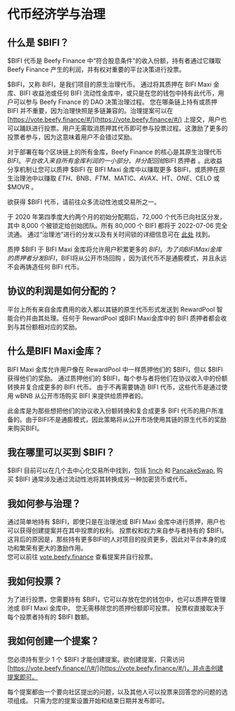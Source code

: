 # 代币经济学与治理

## **什么是 $BIFI？**

$BIFI 代币是 Beefy Finance 中“符合股息条件”的收入份额，持有者通过它赚取 Beefy Finance 产生的利润，并有权对重要的平台决策进行投票。

$BIFI，又称 BIFI，是我们项目的原生治理代币。 通过将其质押在 BIFI Maxi 金库、BIFI 收益池或任何 BIFI 流动性金库中，或只是在您的钱包中持有此代币，用户可以参与 Beefy Finance 的 DAO 决策治理过程。 您在哪条链上持有或质押 BIFI 并不重要，因为治理快照是多链兼容的。治理提案可以在 [https://vote.beefy.finance/#/](https://vote.beefy.finance/#/) 上提交，用户也可以踊跃进行投票。用户无需取消质押其代币即可参与投票过程。这激励了更多的投票者参与，因为这意味着用户不会错过奖励。

对于部署在每个区块链上的所有金库，Beefy Finance 的核心是其原生治理代币 $BIFI。平台收入来自所有金库利润的一小部分，并分配回给$BIFI 质押者 。此收益分享机制让您可以质押 $BIFI 在 BIFI Maxi 金库中以赚取更多 $BIFI，或质押在原生治理池中以赚取 $ETH、$BNB、$FTM、$MATIC、$AVAX、$HT、$ONE、$CELO 或 $MOVR 。

欲获得 $BIFI 代币，请前往众多流动性池或交易所之一。

于 2020 年第四季度大约两个月的初始分配期后，72,000 个代币已向社区分发，其中 8,000 个被锁定给创始团队。所有 80,000 个 BIFI 都将于 2022-07-06 完全流通。 通过“治理池”进行的分发以及有关时间锁的详细信息可在 [此处](https://github.com/beefyfinance/beefy-gov) 找到。

质押 $BIFI 于 BIFI Maxi 金库将允许用户积累更多的 $BIFI。 为了向 BIFI Maxi 金库的质押者分发 BIFI，$BIFI将从公开市场回购 ，因为该代币不是通膨模式，并且永远不会再铸造任何 BIFI 代币。&#x20;

## **协议的利润是如何分配的？**

平台上所有来自金库费用的收入都以其链的原生代币形式发送到 RewardPool 智能合约并由其处理。任何于 RewardPool 或BIFI Maxi金库中的 BIFI 质押者都会收到与其份额相对应的奖励。

## **什么是BIFI Maxi金库？**

BIFI Maxi 金库允许用户像在 RewardPool 中一样质押他们的 $BIFI，但以 $BIFI 获得他们的奖励。 通过质押他们的 $BIFI，每个参与者将他们在协议收入中的份额转换并复合成更多的 BIFI 代币。 由于不再需要铸造 BIFI 代币，这些代币是通过使用 wBNB 从公开市场购买 BIFI 来提供给质押者的。

此金库是为那些想把他们的协议收入份额转换和复合成更多 BIFI 代币的用户所准备的。由于BIFI不是通膨模式，因此策略将从公开市场使用其链的原生代币的奖励来购买BIFI。

## **我在哪里可以买到 $BIFI？**

$BIFI 目前可以在几个去中心化交易所中找到，包括 [1inch](https://1inch.exchange/#/r/0xF4cb25a1FF50E319c267b3E51CBeC2699FB2A43B/BNB/BIFI/?network=56) 和 [PancakeSwap.](https://exchange.pancakeswap.finance/) 购买 $BIFI 通常涉及通过流动性池将其转换成另一种加密货币或代币。

## **我如何参与治理？**

通过简单地持有 $BIFI，即使只是在治理池或 BIFI Maxi 金库中进行质押，用户也可以获得创建提案并在其中投票的权利。 投票权和权力来自参与者持有的 $BIFI。这背后的原因是，那些持有更多BIFI的人对项目的投资更多，因此对平台本身的成功和繁荣有更大的激励作用。\
您可以前往 [vote.beefy.finance](https://vote.beefy.finance/) 查看提案并自行投票。

## **我如何投票？**

为了进行投票，您需要持有 $BIFI，它可以存放在您的钱包中，也可以质押在管理池或 BIFI Maxi 金库中。 您无需移除您的质押份额即可投票。 投票权直接取决于每个投票者持有的 $BIFI 数额。

## **我如何创建一个提案？**

您必须持有至少 1 个 $BIFI 才能创建提案。欲创建提案，只需访问[https://vote.beefy.finance//\#/](https://vote.beefy.finance/#/)，并点击创建提案即可。

每个提案都由一个要向社区提出的问题，以及其他人可以投票来回答您的问题的选项组成。 只需为您的提案设置开始和结束日期并发布即可。

